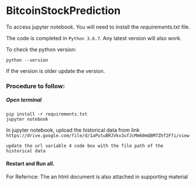 # BitcoinStockPrediction

To access jupyter notebook. You will need to install the *requirements.txt* file.

The code is completed in `Python 3.6.7`. Any latest version will also work.

To check the python version:
```
python --version
```
If the version is older update the version.


### Procedure to follow:

##### Open terminal

```
pip install -r requirements.txt
jupyter notebook
```


In jupyter notebook, upload the historical data from link 
`https://drive.google.com/file/d/1aPutuBRJVkx3ufJcMm60mQBM7Zhf2Ffi/view`

``` update the url variable 4 code box with the file path of the historical data ```

#### Restart and Run all.


For Refernce:
The an html document is also attached in supporting material
